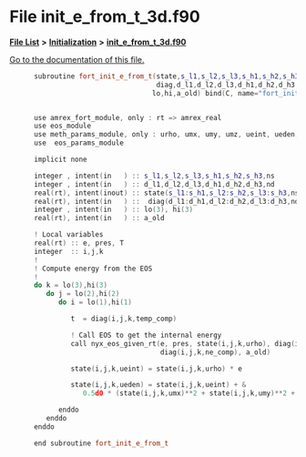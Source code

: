 
# File init\_e\_from\_t\_3d.f90

[**File List**](files.md) **>** [**Initialization**](dir_71a4420ed1f8982e7234eb6a0b7e6d5d.md) **>** [**init\_e\_from\_t\_3d.f90**](init__e__from__t__3d_8f90.md)

[Go to the documentation of this file.](init__e__from__t__3d_8f90.md) 


````cpp
      subroutine fort_init_e_from_t(state,s_l1,s_l2,s_l3,s_h1,s_h2,s_h3,ns, &
                                    diag,d_l1,d_l2,d_l3,d_h1,d_h2,d_h3,nd, &
                                   lo,hi,a_old) bind(C, name="fort_init_e_from_t")


      use amrex_fort_module, only : rt => amrex_real
      use eos_module
      use meth_params_module, only : urho, umx, umy, umz, ueint, ueden, temp_comp, ne_comp
      use  eos_params_module

      implicit none

      integer , intent(in   ) :: s_l1,s_l2,s_l3,s_h1,s_h2,s_h3,ns
      integer , intent(in   ) :: d_l1,d_l2,d_l3,d_h1,d_h2,d_h3,nd
      real(rt), intent(inout) :: state(s_l1:s_h1,s_l2:s_h2,s_l3:s_h3,ns)
      real(rt), intent(in   ) ::  diag(d_l1:d_h1,d_l2:d_h2,d_l3:d_h3,nd)
      integer , intent(in   ) :: lo(3), hi(3)
      real(rt), intent(in   ) :: a_old

      ! Local variables
      real(rt) :: e, pres, T
      integer  :: i,j,k
      !
      ! Compute energy from the EOS
      !
      do k = lo(3),hi(3)
         do j = lo(2),hi(2)
            do i = lo(1),hi(1)

               t  = diag(i,j,k,temp_comp)

               ! Call EOS to get the internal energy
               call nyx_eos_given_rt(e, pres, state(i,j,k,urho), diag(i,j,k,temp_comp), &
                                     diag(i,j,k,ne_comp), a_old)

               state(i,j,k,ueint) = state(i,j,k,urho) * e

               state(i,j,k,ueden) = state(i,j,k,ueint) + &
                  0.5d0 * (state(i,j,k,umx)**2 + state(i,j,k,umy)**2 + state(i,j,k,umz)**2) / state(i,j,k,urho)

            enddo
         enddo
      enddo

      end subroutine fort_init_e_from_t
````

